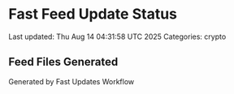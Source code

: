 # Fast Feed Update Status
Last updated: Thu Aug 14 04:31:58 UTC 2025
Categories: crypto

## Feed Files Generated

Generated by Fast Updates Workflow
